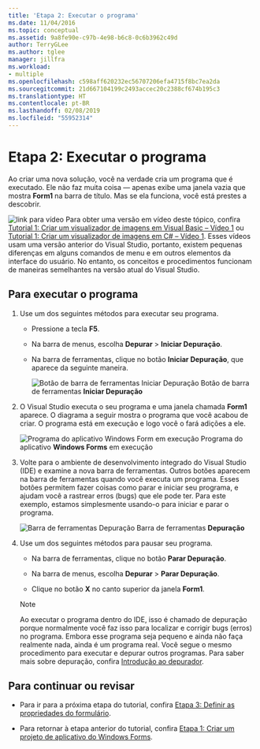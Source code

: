 ```yaml
---
title: 'Etapa 2: Executar o programa'
ms.date: 11/04/2016
ms.topic: conceptual
ms.assetid: 9a8fe90e-c97b-4e98-b6c8-0c6b3962c49d
author: TerryGLee
ms.author: tglee
manager: jillfra
ms.workload:
- multiple
ms.openlocfilehash: c598aff620232ec56707206efa4715f8bc7ea2da
ms.sourcegitcommit: 21d667104199c2493accec20c2388cf674b195c3
ms.translationtype: HT
ms.contentlocale: pt-BR
ms.lasthandoff: 02/08/2019
ms.locfileid: "55952314"
---
```

# <a name="step-2-run-your-program"></a>Etapa 2: Executar o programa
Ao criar uma nova solução, você na verdade cria um programa que é executado. Ele não faz muita coisa — apenas exibe uma janela vazia que mostra **Form1** na barra de título. Mas se ela funciona, você está prestes a descobrir.

 ![link para vídeo](../data-tools/media/playvideo.gif) Para obter uma versão em vídeo deste tópico, confira [Tutorial 1: Criar um visualizador de imagens em Visual Basic – Vídeo 1](http://go.microsoft.com/fwlink/?LinkId=205209) ou [Tutorial 1: Criar um visualizador de imagens em C# – Vídeo 1](http://go.microsoft.com/fwlink/?LinkId=205199). Esses vídeos usam uma versão anterior do Visual Studio, portanto, existem pequenas diferenças em alguns comandos de menu e em outros elementos da interface do usuário. No entanto, os conceitos e procedimentos funcionam de maneiras semelhantes na versão atual do Visual Studio.

## <a name="to-run-your-program"></a>Para executar o programa

1.  Use um dos seguintes métodos para executar seu programa.

    -   Pressione a tecla **F5**.

    -   Na barra de menus, escolha **Depurar** > **Iniciar Depuração**.

    -   Na barra de ferramentas, clique no botão **Iniciar Depuração**, que aparece da seguinte maneira.

         ![Botão de barra de ferramentas Iniciar Depuração](../ide/media/express_icondebug.png)
Botão de barra de ferramentas **Iniciar Depuração**

2.  O Visual Studio executa o seu programa e uma janela chamada **Form1** aparece. O diagrama a seguir mostra o programa que você acabou de criar. O programa está em execução e logo você o fará adições a ele.

     ![Programa do aplicativo Windows Form em execução](../ide/media/express_firstrun.png)
Programa do aplicativo **Windows Forms** em execução

3.  Volte para o ambiente de desenvolvimento integrado do Visual Studio (IDE) e examine a nova barra de ferramentas. Outros botões aparecem na barra de ferramentas quando você executa um programa. Esses botões permitem fazer coisas como parar e iniciar seu programa, e ajudam você a rastrear erros (bugs) que ele pode ter. Para este exemplo, estamos simplesmente usando-o para iniciar e parar o programa.

     ![Barra de ferramentas Depuração](../ide/media/express_debugtoolbar.png)
Barra de ferramentas **Depuração**

4.  Use um dos seguintes métodos para pausar seu programa.

    -   Na barra de ferramentas, clique no botão **Parar Depuração**.

    -   Na barra de menus, escolha **Depurar** > **Parar Depuração**.

    -   Clique no botão **X** no canto superior da janela **Form1**.

    > [!NOTE]
    >  Ao executar o programa dentro do IDE, isso é chamado de depuração porque normalmente você faz isso para localizar e corrigir bugs (erros) no programa. Embora esse programa seja pequeno e ainda não faça realmente nada, ainda é um programa real. Você segue o mesmo procedimento para executar e depurar outros programas. Para saber mais sobre depuração, confira [Introdução ao depurador](../debugger/debugger-feature-tour.md).

## <a name="to-continue-or-review"></a>Para continuar ou revisar

-   Para ir para a próxima etapa do tutorial, confira [Etapa 3: Definir as propriedades do formulário](../ide/step-3-set-your-form-properties.md).

-   Para retornar à etapa anterior do tutorial, confira [Etapa 1: Criar um projeto de aplicativo do Windows Forms](../ide/step-1-create-a-windows-forms-application-project.md).
